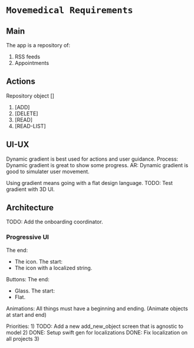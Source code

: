 # ``Movemedical Requirements``

## Main

The app is a repository of:
1) RSS feeds
2) Appointments

## Actions
Repository object []
1) [ADD]
2) [DELETE]
3) [READ]
4) [READ-LIST]

## UI-UX
Dynamic gradient is best used for actions and user guidance.
Process: Dynamic gradient is great to show some progress.
AR: Dynamic gradient is good to simulater user movement.

Using gradient means going with a flat design language.
TODO: Test gradient with 3D UI.

## Architecture
TODO: Add the onboarding coordinator.

### Progressive UI
The end:
- The icon.
The start:
- The icon with a localized string.

Buttons:
The end:
- Glass.
The start:
- Flat.

Animations:
All things must have a beginning and ending. (Animate objects at start and end)

Priorities:
1)
TODO: Add a new add_new_object screen that is agnostic to model
2)
DONE: Setup swift gen for localizations
DONE: Fix localization on all projects
3)
